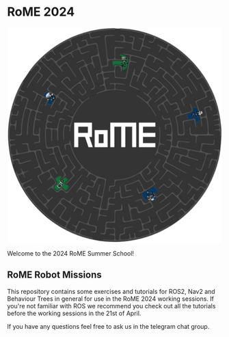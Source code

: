 # RoME 2024

![rome_logo](imgs/RoMELogo.png)

Welcome to the 2024 RoME Summer School!

## RoME Robot Missions

This repository contains some exercises and tutorials for ROS2, Nav2 and Behaviour Trees in general for use in the RoME 2024 working sessions.
If you're not familiar with ROS we recommend you check out all the tutorials before the working sessions in the 21st of April.

If you have any questions feel free to ask us in the telegram chat group.